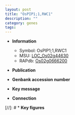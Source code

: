 ```yaml
---
layout: post
title: "OsPIP1;1,RWC1"
description: ""
category: genes
tags: 
---
```


* **Information**  
    + Symbol: OsPIP1;1,RWC1  
    + MSU: [LOC_Os02g44630](http://rice.uga.edu/cgi-bin/ORF_infopage.cgi?orf=LOC_Os02g44630)  
    + RAPdb: [Os02g0666200](http://rapdb.dna.affrc.go.jp/viewer/gbrowse_details/irgsp1?name=Os02g0666200)  

* **Publication**  

* **Genbank accession number**  

* **Key message**  

* **Connection**  

[//]: # * **Key figures**  



